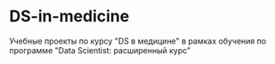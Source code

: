 # DS-in-medicine
Учебные проекты по курсу "DS в медицине" в рамках обучения по программе "Data Scientist: расширенный курс"

